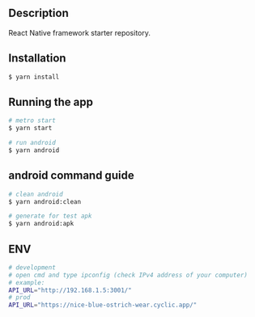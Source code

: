 ## Description

React Native framework starter repository.

## Installation

```bash
$ yarn install
```

## Running the app

```bash
# metro start
$ yarn start

# run android
$ yarn android
```

## android command guide

```bash
# clean android
$ yarn android:clean

# generate for test apk
$ yarn android:apk
```

## ENV

```bash
# development
# open cmd and type ipconfig (check IPv4 address of your computer)
# example:
API_URL="http://192.168.1.5:3001/"
# prod
API_URL="https://nice-blue-ostrich-wear.cyclic.app/"

```
